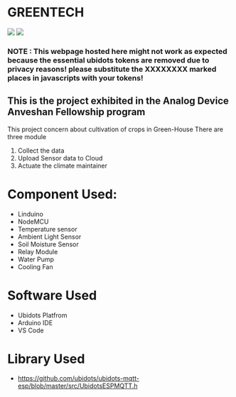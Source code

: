 # GREENTECH  
![](https://github.com/hackerminds/greentech/raw/master/images/GreenTech.png) ![](https://github.com/hackerminds/greentech/raw/master/images/ADI.png)


### NOTE : This webpage hosted here might not work as expected because the essential ubidots tokens are removed due to privacy reasons! please substitute the XXXXXXXX marked places in javascripts with your tokens!

## This is the project exhibited in the Analog Device Anveshan Fellowship program

This project concern about cultivation of crops in Green-House 
There are three module 
  1) Collect the data
  2) Upload Sensor data to Cloud
  3) Actuate the climate maintainer
  
# Component Used:
  - Linduino
  - NodeMCU 
  - Temperature sensor
  - Ambient Light Sensor
  - Soil Moisture Sensor
  - Relay Module
  - Water Pump
  - Cooling Fan
  
# Software Used
  - Ubidots Platfrom
  - Arduino IDE
  - VS Code

# Library Used
 - https://github.com/ubidots/ubidots-mqtt-esp/blob/master/src/UbidotsESPMQTT.h
